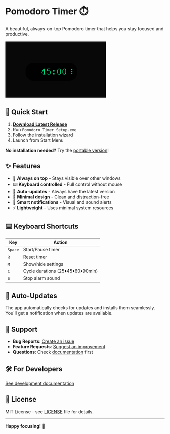 # Pomodoro Timer ⏱️

A beautiful, always-on-top Pomodoro timer that helps you stay focused and productive.

![Screenshot](assets/screenshot.png)

## 🚀 Quick Start

1. **[Download Latest Release](https://github.com/HarshaLakkaraju/minimal_pomodoro/releases)**
2. Run `Pomodoro Timer Setup.exe`
3. Follow the installation wizard
4. Launch from Start Menu

**No installation needed?** Try the [portable version](https://github.com/HarshaLakkaraju/minimal_pomodoro/releases)!

## ✨ Features

- 🎯 **Always on top** - Stays visible over other windows
- ⌨️ **Keyboard controlled** - Full control without mouse
- 🔄 **Auto-updates** - Always have the latest version
- 🎨 **Minimal design** - Clean and distraction-free
- 🔔 **Smart notifications** - Visual and sound alerts
- ⚡ **Lightweight** - Uses minimal system resources

## ⌨️ Keyboard Shortcuts

| Key | Action |
|-----|--------|
| `Space` | Start/Pause timer |
| `R` | Reset timer |
| `M` | Show/hide settings |
| `C` | Cycle durations (25⏵45⏵60⏵90min) |
| `S` | Stop alarm sound |

## 🔄 Auto-Updates

The app automatically checks for updates and installs them seamlessly. You'll get a notification when updates are available.

## 🤝 Support

- **Bug Reports**: [Create an issue](https://github.com/HarshaLakkaraju/minimal_pomodoro/issues)
- **Feature Requests**: [Suggest an improvement](https://github.com/HarshaLakkaraju/minimal_pomodoro/issues)
- **Questions**: Check [documentation](docs/) first

## 🛠️ For Developers

[See development documentation](docs)

## 📄 License

MIT License - see [LICENSE](LICENSE) file for details.

---

**Happy focusing!** 🍅
